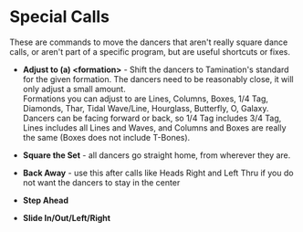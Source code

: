 
#  Special Calls

These are commands to move the dancers that aren't really square dance calls,
or aren't part of a specific program,
but are useful shortcuts or fixes.

- **Adjust to (a) \<formation>** -
  Shift the dancers to Tamination's standard for the given formation.
  The dancers need to be reasonably close, it will only adjust a small amount.  
  Formations you can adjust to are
  Lines, Columns, Boxes, 1/4 Tag, Diamonds, Thar, Tidal Wave/Line, Hourglass,
  Butterfly, O, Galaxy.  
  Dancers can be facing forward or back, so 1/4 Tag
  includes 3/4 Tag, Lines includes all Lines and Waves, and Columns and
  Boxes are really the same (Boxes does not include T-Bones).

- **Square the Set** - all dancers go straight home, from wherever they are.
- **Back Away** - use this after calls like Heads Right and Left Thru if you do not want the dancers to stay in the center
- **Step Ahead**
- **Slide In/Out/Left/Right**



